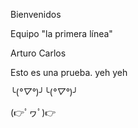 Bienvenidos

Equipo "la primera línea"

Arturo
Carlos

Esto es una prueba. yeh yeh

╰(*°▽°*)╯╰(*°▽°*)╯

(👉ﾟヮﾟ)👉